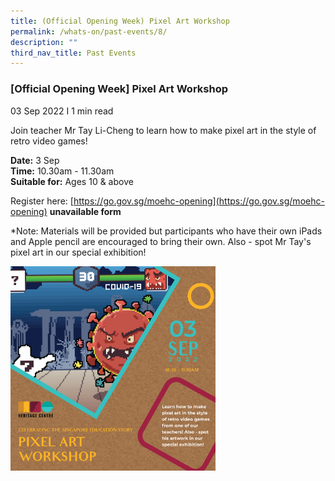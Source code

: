 ```yaml
---
title: (Official Opening Week) Pixel Art Workshop
permalink: /whats-on/past-events/8/
description: ""
third_nav_title: Past Events
---
```

### **[Official Opening Week] Pixel Art Workshop**
03 Sep 2022&nbsp;I 1 min read

Join teacher Mr Tay Li-Cheng to learn how to make pixel art in the style of retro video games!

**Date:**&nbsp;3 Sep<br>
**Time:**&nbsp;10.30am - 11.30am<br>
**Suitable for:**&nbsp;Ages 10 &amp; above

Register here:&nbsp;[https://go.gov.sg/moehc-opening](https://go.gov.sg/moehc-opening) **unavailable form**

\*Note: Materials will be provided but participants who have their own iPads and Apple pencil are encouraged to bring their own. Also - spot Mr Tay's pixel art in our special exhibition!  

<p><a href="/images/pastevent8.png">  
<img style="width:65%" src="/images/pastevent8.png">  
</a></p>